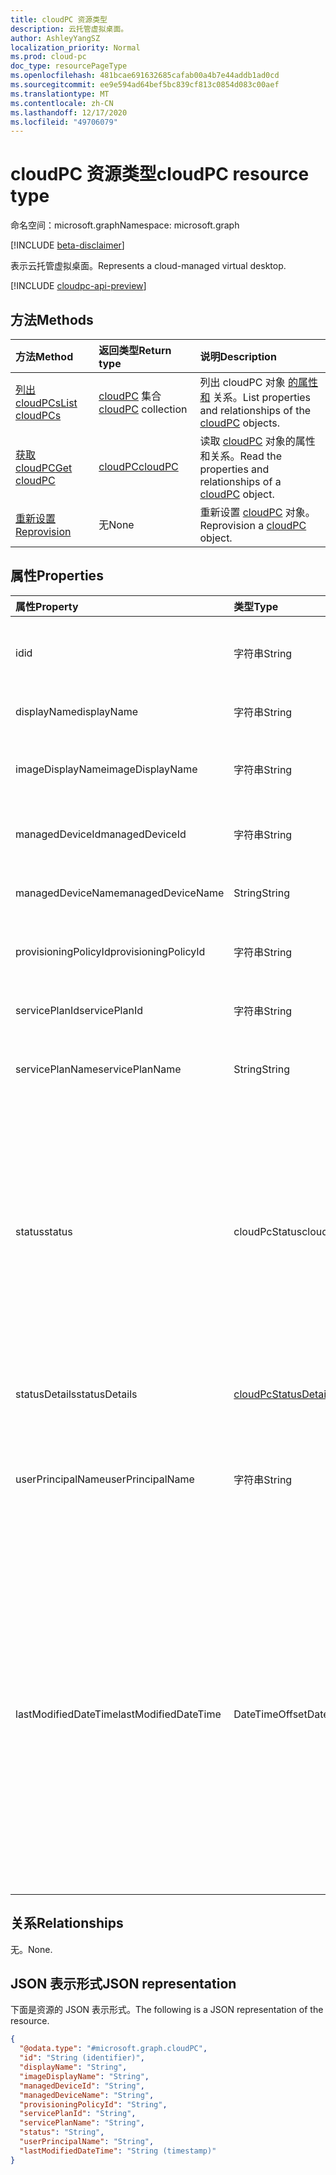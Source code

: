 ```yaml
---
title: cloudPC 资源类型
description: 云托管虚拟桌面。
author: AshleyYangSZ
localization_priority: Normal
ms.prod: cloud-pc
doc_type: resourcePageType
ms.openlocfilehash: 481bcae691632685cafab00a4b7e44addb1ad0cd
ms.sourcegitcommit: ee9e594ad64bef5bc839cf813c0854d083c00aef
ms.translationtype: MT
ms.contentlocale: zh-CN
ms.lasthandoff: 12/17/2020
ms.locfileid: "49706079"
---
```

# <a name="cloudpc-resource-type"></a><span data-ttu-id="8ab8f-103">cloudPC 资源类型</span><span class="sxs-lookup"><span data-stu-id="8ab8f-103">cloudPC resource type</span></span>

<span data-ttu-id="8ab8f-104">命名空间：microsoft.graph</span><span class="sxs-lookup"><span data-stu-id="8ab8f-104">Namespace: microsoft.graph</span></span>

[!INCLUDE [beta-disclaimer](../../includes/beta-disclaimer.md)]

<span data-ttu-id="8ab8f-105">表示云托管虚拟桌面。</span><span class="sxs-lookup"><span data-stu-id="8ab8f-105">Represents a cloud-managed virtual desktop.</span></span>

[!INCLUDE [cloudpc-api-preview](../../includes/cloudpc-api-preview.md)]

## <a name="methods"></a><span data-ttu-id="8ab8f-106">方法</span><span class="sxs-lookup"><span data-stu-id="8ab8f-106">Methods</span></span>

|<span data-ttu-id="8ab8f-107">方法</span><span class="sxs-lookup"><span data-stu-id="8ab8f-107">Method</span></span>|<span data-ttu-id="8ab8f-108">返回类型</span><span class="sxs-lookup"><span data-stu-id="8ab8f-108">Return type</span></span>|<span data-ttu-id="8ab8f-109">说明</span><span class="sxs-lookup"><span data-stu-id="8ab8f-109">Description</span></span>|
|:---|:---|:---|
|[<span data-ttu-id="8ab8f-110">列出 cloudPCs</span><span class="sxs-lookup"><span data-stu-id="8ab8f-110">List cloudPCs</span></span>](../api/virtualendpoint-list-cloudpcs.md)|<span data-ttu-id="8ab8f-111">[cloudPC](../resources/cloudpc.md) 集合</span><span class="sxs-lookup"><span data-stu-id="8ab8f-111">[cloudPC](../resources/cloudpc.md) collection</span></span>|<span data-ttu-id="8ab8f-112">列出 cloudPC 对象 [的属性和](../resources/cloudpc.md) 关系。</span><span class="sxs-lookup"><span data-stu-id="8ab8f-112">List properties and relationships of the [cloudPC](../resources/cloudpc.md) objects.</span></span>|
|[<span data-ttu-id="8ab8f-113">获取 cloudPC</span><span class="sxs-lookup"><span data-stu-id="8ab8f-113">Get cloudPC</span></span>](../api/cloudpc-get.md)|[<span data-ttu-id="8ab8f-114">cloudPC</span><span class="sxs-lookup"><span data-stu-id="8ab8f-114">cloudPC</span></span>](../resources/cloudpc.md)|<span data-ttu-id="8ab8f-115">读取 [cloudPC](../resources/cloudpc.md) 对象的属性和关系。</span><span class="sxs-lookup"><span data-stu-id="8ab8f-115">Read the properties and relationships of a [cloudPC](../resources/cloudpc.md) object.</span></span>|
|[<span data-ttu-id="8ab8f-116">重新设置</span><span class="sxs-lookup"><span data-stu-id="8ab8f-116">Reprovision</span></span>](../api/cloudpc-reprovision.md)|<span data-ttu-id="8ab8f-117">无</span><span class="sxs-lookup"><span data-stu-id="8ab8f-117">None</span></span>|<span data-ttu-id="8ab8f-118">重新设置 [cloudPC](../resources/cloudpc.md) 对象。</span><span class="sxs-lookup"><span data-stu-id="8ab8f-118">Reprovision a [cloudPC](../resources/cloudpc.md) object.</span></span>|

## <a name="properties"></a><span data-ttu-id="8ab8f-119">属性</span><span class="sxs-lookup"><span data-stu-id="8ab8f-119">Properties</span></span>

|<span data-ttu-id="8ab8f-120">属性</span><span class="sxs-lookup"><span data-stu-id="8ab8f-120">Property</span></span>|<span data-ttu-id="8ab8f-121">类型</span><span class="sxs-lookup"><span data-stu-id="8ab8f-121">Type</span></span>|<span data-ttu-id="8ab8f-122">说明</span><span class="sxs-lookup"><span data-stu-id="8ab8f-122">Description</span></span>|
|:---|:---|:---|
|<span data-ttu-id="8ab8f-123">id</span><span class="sxs-lookup"><span data-stu-id="8ab8f-123">id</span></span>|<span data-ttu-id="8ab8f-124">字符串</span><span class="sxs-lookup"><span data-stu-id="8ab8f-124">String</span></span>|<span data-ttu-id="8ab8f-125">云电脑的唯一标识符。</span><span class="sxs-lookup"><span data-stu-id="8ab8f-125">Unique identifier for the cloud PC.</span></span> <span data-ttu-id="8ab8f-126">只读。</span><span class="sxs-lookup"><span data-stu-id="8ab8f-126">Read-only.</span></span>|
|<span data-ttu-id="8ab8f-127">displayName</span><span class="sxs-lookup"><span data-stu-id="8ab8f-127">displayName</span></span>|<span data-ttu-id="8ab8f-128">字符串</span><span class="sxs-lookup"><span data-stu-id="8ab8f-128">String</span></span>|<span data-ttu-id="8ab8f-129">云电脑显示名称。</span><span class="sxs-lookup"><span data-stu-id="8ab8f-129">The cloud PC display name.</span></span>|
|<span data-ttu-id="8ab8f-130">imageDisplayName</span><span class="sxs-lookup"><span data-stu-id="8ab8f-130">imageDisplayName</span></span>|<span data-ttu-id="8ab8f-131">字符串</span><span class="sxs-lookup"><span data-stu-id="8ab8f-131">String</span></span>|<span data-ttu-id="8ab8f-132">云电脑上的操作系统映像的名称。</span><span class="sxs-lookup"><span data-stu-id="8ab8f-132">Name of the OS image that's on the cloud PC.</span></span>|
|<span data-ttu-id="8ab8f-133">managedDeviceId</span><span class="sxs-lookup"><span data-stu-id="8ab8f-133">managedDeviceId</span></span>|<span data-ttu-id="8ab8f-134">字符串</span><span class="sxs-lookup"><span data-stu-id="8ab8f-134">String</span></span>|<span data-ttu-id="8ab8f-135">云电脑的 Intune 设备 ID。</span><span class="sxs-lookup"><span data-stu-id="8ab8f-135">The cloud PC’s Intune device ID.</span></span>|
|<span data-ttu-id="8ab8f-136">managedDeviceName</span><span class="sxs-lookup"><span data-stu-id="8ab8f-136">managedDeviceName</span></span>|<span data-ttu-id="8ab8f-137">String</span><span class="sxs-lookup"><span data-stu-id="8ab8f-137">String</span></span>|<span data-ttu-id="8ab8f-138">云电脑的 Intune 设备名称。</span><span class="sxs-lookup"><span data-stu-id="8ab8f-138">The cloud PC’s Intune device name.</span></span>|
|<span data-ttu-id="8ab8f-139">provisioningPolicyId</span><span class="sxs-lookup"><span data-stu-id="8ab8f-139">provisioningPolicyId</span></span>|<span data-ttu-id="8ab8f-140">字符串</span><span class="sxs-lookup"><span data-stu-id="8ab8f-140">String</span></span>|<span data-ttu-id="8ab8f-141">云电脑的预配策略 ID。</span><span class="sxs-lookup"><span data-stu-id="8ab8f-141">The cloud PC's provisioning policy ID.</span></span>|
|<span data-ttu-id="8ab8f-142">servicePlanId</span><span class="sxs-lookup"><span data-stu-id="8ab8f-142">servicePlanId</span></span>|<span data-ttu-id="8ab8f-143">字符串</span><span class="sxs-lookup"><span data-stu-id="8ab8f-143">String</span></span>|<span data-ttu-id="8ab8f-144">云电脑的服务计划 ID。</span><span class="sxs-lookup"><span data-stu-id="8ab8f-144">The cloud PC's service plan ID.</span></span>|
|<span data-ttu-id="8ab8f-145">servicePlanName</span><span class="sxs-lookup"><span data-stu-id="8ab8f-145">servicePlanName</span></span>|<span data-ttu-id="8ab8f-146">String</span><span class="sxs-lookup"><span data-stu-id="8ab8f-146">String</span></span>|<span data-ttu-id="8ab8f-147">云电脑的服务计划名称。</span><span class="sxs-lookup"><span data-stu-id="8ab8f-147">The cloud PC's service plan name.</span></span>|
|<span data-ttu-id="8ab8f-148">status</span><span class="sxs-lookup"><span data-stu-id="8ab8f-148">status</span></span>|<span data-ttu-id="8ab8f-149">cloudPcStatus</span><span class="sxs-lookup"><span data-stu-id="8ab8f-149">cloudPcStatus</span></span>|<span data-ttu-id="8ab8f-150">云电脑的状态。</span><span class="sxs-lookup"><span data-stu-id="8ab8f-150">Status of the cloud PC.</span></span> <span data-ttu-id="8ab8f-151">可取值为：`notProvisioned`、`provisioning`、`provisioned`、`upgrading`、`inGracePeriod`、`deprovisioning` 或 `failed`。</span><span class="sxs-lookup"><span data-stu-id="8ab8f-151">Possible values are: `notProvisioned`, `provisioning`, `provisioned`, `upgrading`, `inGracePeriod`, `deprovisioning`, `failed`.</span></span>|
|<span data-ttu-id="8ab8f-152">statusDetails</span><span class="sxs-lookup"><span data-stu-id="8ab8f-152">statusDetails</span></span>|[<span data-ttu-id="8ab8f-153">cloudPcStatusDetails</span><span class="sxs-lookup"><span data-stu-id="8ab8f-153">cloudPcStatusDetails</span></span>](../resources/cloudpcstatusdetails.md)|<span data-ttu-id="8ab8f-154">云电脑状态的详细信息。</span><span class="sxs-lookup"><span data-stu-id="8ab8f-154">The details of the cloud PC status.</span></span>|
|<span data-ttu-id="8ab8f-155">userPrincipalName</span><span class="sxs-lookup"><span data-stu-id="8ab8f-155">userPrincipalName</span></span>|<span data-ttu-id="8ab8f-156">字符串</span><span class="sxs-lookup"><span data-stu-id="8ab8f-156">String</span></span>|<span data-ttu-id="8ab8f-157">用户主体名称 (分配给) 电脑的用户的 UPN 名称。</span><span class="sxs-lookup"><span data-stu-id="8ab8f-157">The user principal name (UPN) of the user assigned to the cloud PC.</span></span>|
|<span data-ttu-id="8ab8f-158">lastModifiedDateTime</span><span class="sxs-lookup"><span data-stu-id="8ab8f-158">lastModifiedDateTime</span></span>|<span data-ttu-id="8ab8f-159">DateTimeOffset</span><span class="sxs-lookup"><span data-stu-id="8ab8f-159">DateTimeOffset</span></span>|<span data-ttu-id="8ab8f-160">云电脑上次修改的日期和时间。</span><span class="sxs-lookup"><span data-stu-id="8ab8f-160">The cloud PC's last modified date and time.</span></span> <span data-ttu-id="8ab8f-161">时间戳类型表示采用 ISO 8601 格式的日期和时间信息，始终采用 UTC 时区。</span><span class="sxs-lookup"><span data-stu-id="8ab8f-161">The Timestamp type represents date and time information using ISO 8601 format and is always in UTC time.</span></span> <span data-ttu-id="8ab8f-162">例如，2014 年 1 月 1 日午夜 (UTC) 如下所示：“2014-01-01T00:00:00Z”。</span><span class="sxs-lookup"><span data-stu-id="8ab8f-162">For example, midnight UTC on Jan 1, 2014 would look like this: '2014-01-01T00:00:00Z'.</span></span>|

## <a name="relationships"></a><span data-ttu-id="8ab8f-163">关系</span><span class="sxs-lookup"><span data-stu-id="8ab8f-163">Relationships</span></span>

<span data-ttu-id="8ab8f-164">无。</span><span class="sxs-lookup"><span data-stu-id="8ab8f-164">None.</span></span>

## <a name="json-representation"></a><span data-ttu-id="8ab8f-165">JSON 表示形式</span><span class="sxs-lookup"><span data-stu-id="8ab8f-165">JSON representation</span></span>

<span data-ttu-id="8ab8f-166">下面是资源的 JSON 表示形式。</span><span class="sxs-lookup"><span data-stu-id="8ab8f-166">The following is a JSON representation of the resource.</span></span>
<!-- {
  "blockType": "resource",
  "keyProperty": "id",
  "@odata.type": "microsoft.graph.cloudPC",
  "baseType": "microsoft.graph.entity",
  "openType": false
}
-->

``` json
{
  "@odata.type": "#microsoft.graph.cloudPC",
  "id": "String (identifier)",
  "displayName": "String",
  "imageDisplayName": "String",
  "managedDeviceId": "String",
  "managedDeviceName": "String",
  "provisioningPolicyId": "String",
  "servicePlanId": "String",
  "servicePlanName": "String",
  "status": "String",
  "userPrincipalName": "String",
  "lastModifiedDateTime": "String (timestamp)"
}
```
